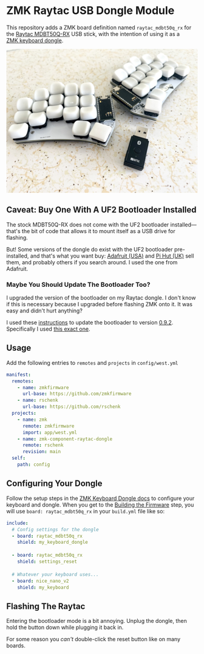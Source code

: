 # ZMK Raytac USB Dongle Module

This repository adds a ZMK board definition named `raytac_mdbt50q_rx` for the [Raytac MDBT50Q-RX](https://www.raytac.com/product/ins.php?index_id=89) USB stick, with the intention of using it as a [ZMK keyboard dongle](https://zmk.dev/docs/development/hardware-integration/dongle).

![IMG_1775](./docs/images/IMG_1775.jpeg)

## Caveat: Buy One With A UF2 Bootloader Installed

The stock MDBT50Q-RX does not come with the UF2 bootloader installed—that's the bit of code that allows it to mount itself as a USB drive for flashing.

But! Some versions of the dongle do exist with the UF2 bootloader pre-installed, and that's what you want buy: [Adafruit (USA)](https://www.adafruit.com/product/5199) and [Pi Hut (UK)](https://thepihut.com/products/nrf52840-usb-key-with-tinyuf2-bootloader-bluetooth-low-energy-mdbt50q-rx) sell them, and probably others if you search around. I used the one from Adafruit.

### Maybe You Should Update The Bootloader Too?

I upgraded the version of the bootloader on my Raytac dongle. I don't know if this is necessary because I upgraded before flashing ZMK onto it. It was easy and didn't hurt anything?

I used these [instructions](https://learn.adafruit.com/introducing-the-adafruit-nrf52840-feather/update-bootloader-use-uf2) to update the bootloader to version [0.9.2](https://github.com/adafruit/Adafruit_nRF52_Bootloader/releases/tag/0.9.2). Specifically I used [this exact one](https://github.com/adafruit/Adafruit_nRF52_Bootloader/releases/download/0.9.2/update-raytac_mdbt50q_rx_bootloader-0.9.2_nosd.uf2).

## Usage

Add the following entries to `remotes` and `projects` in `config/west.yml`

```yaml
manifest:
  remotes:
    - name: zmkfirmware
      url-base: https://github.com/zmkfirmware
    - name: rschenk
      url-base: https://github.com/rschenk
  projects:
    - name: zmk
      remote: zmkfirmware
      import: app/west.yml
    - name: zmk-component-raytac-dongle
      remote: rschenk
      revision: main
  self:
    path: config
```

## Configuring Your Dongle

Follow the setup steps in the [ZMK Keyboard Dongle docs](https://zmk.dev/docs/development/hardware-integration/dongle) to configure your keyboard and dongle. When you get to the [Building the Firmware](https://zmk.dev/docs/development/hardware-integration/dongle#building-the-firmware) step, you will use `board: raytac_mdbt50q_rx` in your `build.yml` file like so:

```yaml
include:
  # Config settings for the dongle
  - board: raytac_mdbt50q_rx
    shield: my_keyboard_dongle
    
  - board: raytac_mdbt50q_rx
    shield: settings_reset

  # Whatever your keyboard uses...
  - board: nice_nano_v2
    shield: my_keyboard
```

## Flashing The Raytac

Entering the bootloader mode is a bit annoying. Unplug the dongle, then hold the button down while plugging it back in. 

For some reason you *can't* double-click the reset button like on many boards.

